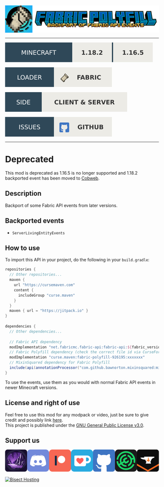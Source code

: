 ![Fabric Polyfill banner](https://raw.githubusercontent.com/crystal-nest/mod-fancy-assets/main/fabric-polyfill/banner.png)

---
![Minecraft](https://raw.githubusercontent.com/crystal-nest/mod-fancy-assets/main/minecraft/minecraft.svg)[![1.18.2](https://raw.githubusercontent.com/crystal-nest/mod-fancy-assets/main/minecraft/1-18-2.svg)](https://modrinth.com/mod/fabric-polyfill/versions?g=1.18.2)![Separator](https://raw.githubusercontent.com/crystal-nest/mod-fancy-assets/main/separator.svg)[![1.16.5](https://raw.githubusercontent.com/crystal-nest/mod-fancy-assets/main/minecraft/1-16-5.svg)](https://modrinth.com/mod/fabric-polyfill/versions?g=1.16.5)

![Loader](https://raw.githubusercontent.com/crystal-nest/mod-fancy-assets/main/loader/loader.svg)[![Fabric](https://raw.githubusercontent.com/crystal-nest/mod-fancy-assets/main/loader/fabric.svg)](https://modrinth.com/mod/fabric-polyfill/versions?l=fabric)

![Overlay](https://raw.githubusercontent.com/crystal-nest/mod-fancy-assets/main/side/client-server.svg)

![Issues](https://raw.githubusercontent.com/crystal-nest/mod-fancy-assets/main/github/issues.svg)[![GitHub](https://raw.githubusercontent.com/crystal-nest/mod-fancy-assets/main/github/github.svg)](https://github.com/crystal-nest/fabric-polyfill/issues)

---
# Deprecated
This mod is deprecated as 1.16.5 is no longer supported and 1.18.2 backported event has been moved to [Cobweb](https://github.com/Crystal-Nest/cobweb).

## **Description**
Backport of some Fabric API events from later versions.

## **Backported events**
- `ServerLivingEntityEvents`

## **How to use**
To import this API in your project, do the following in your `build.gradle`:  
```groovy
repositories {
  // Other repositories...
  maven {
    url "https://cursemaven.com"
    content {
      includeGroup "curse.maven"
    }
  }
  maven { url = "https://jitpack.io" }
}

dependencies {
  // Other dependencies...

  // Fabric API dependency
  modImplementation "net.fabricmc.fabric-api:fabric-api:${fabric_version}"
  // Fabric Polyfill dependency (check the correct file id via CurseForge: select the file on the website, open "Curse Maven Snippet", and copy the line)
  modImplementation "curse.maven:fabric-polyfill-926195:xxxxxxx"
  // MixinSquared dependency for Fabric Polyfill
  include(api(annotationProcessor("com.github.bawnorton.mixinsquared:mixinsquared-fabric:0.1.1")))
}
```

To use the events, use them as you would with normal Fabric API events in newer Minecraft versions.

## **License and right of use**
Feel free to use this mod for any modpack or video, just be sure to give credit and possibly link [here](https://github.com/crystal-nest/fabric-polyfill#readme).  
This project is published under the [GNU General Public License v3.0](https://github.com/crystal-nest/fabric-polyfill/blob/master/LICENSE).

## **Support us**

<a href="https://crystalnest.it"><img alt="Crystal Nest Website" src="https://raw.githubusercontent.com/crystal-nest/mod-fancy-assets/main/crystal-nest/pic512.png" width="14.286%"></a><a href="https://discord.gg/BP6EdBfAmt"><img alt="Discord" src="https://raw.githubusercontent.com/crystal-nest/mod-fancy-assets/main/discord/discord512.png" width="14.286%"></a><a href="https://www.patreon.com/crystalspider"><img alt="Patreon" src="https://raw.githubusercontent.com/crystal-nest/mod-fancy-assets/main/patreon/patreon512.png" width="14.286%"></a><a href="https://ko-fi.com/crystalspider"><img alt="Ko-fi" src="https://raw.githubusercontent.com/crystal-nest/mod-fancy-assets/main/kofi/kofi512.png" width="14.286%"></a><a href="https://github.com/Crystal-Nest"><img alt="Our other projects" src="https://raw.githubusercontent.com/crystal-nest/mod-fancy-assets/main/github/github512.png" width="14.286%"><a href="https://modrinth.com/organization/crystal-nest"><img alt="Modrinth" src="https://raw.githubusercontent.com/crystal-nest/mod-fancy-assets/main/modrinth/modrinth512.png" width="14.286%"></a><a href="https://www.curseforge.com/members/crystalspider/projects"><img alt="CurseForge" src="https://raw.githubusercontent.com/crystal-nest/mod-fancy-assets/main/curseforge/curseforge512.png" width="14.286%"></a>

[![Bisect Hosting](https://www.bisecthosting.com/partners/custom-banners/d559b544-474c-4109-b861-1b2e6ca6026a.webp "Bisect Hosting")](https://bisecthosting.com/crystalspider)

